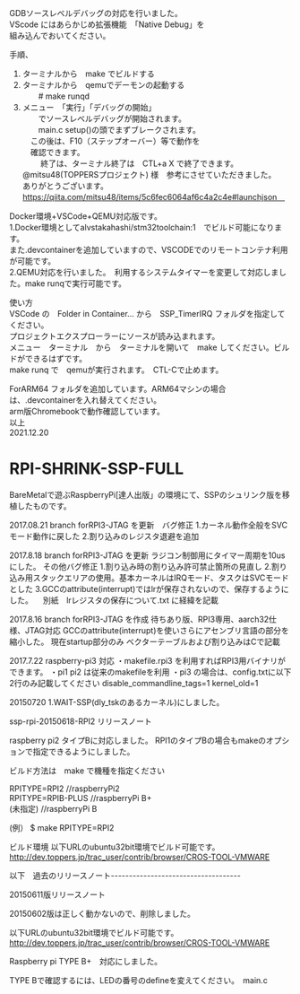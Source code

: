 GDBソースレベルデバッグの対応を行いました。<br>
 VScode にはあらかじめ拡張機能　「Native Debug」を<br>
 組み込んでおいてください。<br>
 
 手順、<br>
 1) ターミナルから　make でビルドする<br>
 2) ターミナルから　qemuでデーモンの起動する<br>
 　　# make runqd<br>
 3) メニュー　「実行」「デバッグの開始」<br>
 　　でソースレベルデバッグが開始されます。<br>
 　　main.c setup()の頭でまずブレークされます。<br>
　この後は、F10（ステップオーバー）等で動作を<br>
　確認できます。<br>
　
　終了は、ターミナル終了は　CTL+a X で終了できます。<br>
@mitsu48(TOPPERSプロジェクト) 様　参考にさせていただきました。<br>
ありがとうございます。<br>
https://qiita.com/mitsu48/items/5c6fec6064af6c4a2c4e#launchjson　<br>

Docker環境+VSCode+QEMU対応版です。<br>
1.Docker環境としてalvstakahashi/stm32toolchain:1　でビルド可能になります。<br>
また.devcontainerを追加していますので、VSCODEでのリモートコンテナ利用が可能です。<br>
2.QEMU対応を行いました。　利用するシステムタイマーを変更して対応しました。make runqで実行可能です。<br>

使い方 <br>
VSCode の　Folder in Container... から　SSP_TimerIRQ フォルダを指定してください。<br>
プロジェクトエクスプローラーにソースが読み込まれます。<br>
メニュー　ターミナル　から　ターミナルを開いて　make してください。ビルドができるはずです。<br>
make runq で　qemuが実行されます。　CTL-Cで止めます。<br>

ForARM64 フォルダを追加しています。ARM64マシンの場合は、.devcontainerを入れ替えてください。<br>
arm版Chromebookで動作確認しています。<br>
以上<br>
2021.12.20


# RPI-SHRINK-SSP-FULL
BareMetalで遊ぶRaspberryPi[達人出版」の環境にて、SSPのシュリンク版を移植したものです。

2017.08.21 
branch forRPI3-JTAG を更新　バグ修正
1.カーネル動作全般をSVCモード動作に戻した
2.割り込みのレジスタ退避を追加



2017.8.18 
branch forRPI3-JTAG を更新
ラジコン制御用にタイマー周期を10usにした。
その他バグ修正
1.割り込み時の割り込み許可禁止箇所の見直し
2.割り込み用スタックエリアの使用。基本カーネルはIRQモード、タスクはSVCモードとした
3.GCCのattribute(interrupt)ではlrが保存されないので、保存するようにした。
　別紙　lrレジスタの保存について.txt に経緯を記載




2017.8.16
branch forRPI3-JTAG を作成
待ちあり版、RPI3専用、aarch32仕様、JTAG対応
GCCのattribute(interrupt)を使いさらにアセンブリ言語の部分を
縮小した。
現在startup部分のみ
ベクターテーブルおよび割り込みはCで記載


2017.7.22
raspberry-pi3 対応
・makefile.rpi3 を利用すればRPI3用バイナリができます。
・pi1 pi2 は従来のmakefileを利用
・pi3 の場合は、config.txtに以下2行のみ記載してください
disable_commandline_tags=1
kernel_old=1
 

20150720
1.WAIT-SSP(dly_tskのあるカーネル)にしました。

ssp-rpi-20150618-RPI2 リリースノート

raspberry pi2 タイプBに対応しました。
RPI1のタイプBの場合もmakeのオプションで指定できるようにしました。


ビルド方法は　make で機種を指定ください

RPITYPE=RPI2		//raspberryPi2  
RPITYPE=RPIB-PLUS	//raspberryPi B+  
(未指定)			//raspberryPi B  

(例）
$ make RPITYPE=RPI2

ビルド環境
以下URLのubuntu32bit環境でビルド可能です。
http://dev.toppers.jp/trac_user/contrib/browser/CROS-TOOL-VMWARE




以下　過去のリリースノート------------------------------------

20150611版リリースノート

20150602版は正しく動かないので、削除しました。

以下URLのubuntu32bit環境でビルド可能です。
http://dev.toppers.jp/trac_user/contrib/browser/CROS-TOOL-VMWARE

Raspberry pi TYPE B+　対応にしました。

TYPE Bで確認するには、LEDの番号のdefineを変えてください。　main.c
